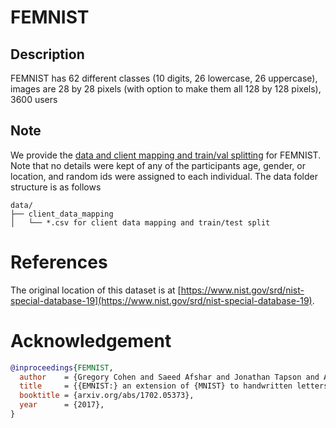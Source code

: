# FEMNIST

## Description

 FEMNIST has 62 different classes (10 digits, 26 lowercase, 26 uppercase), images are 28 by 28 pixels (with option to make them all 128 by 128 pixels), 3600 users

## Note

We provide the [data and client mapping and train/val splitting](https://fedscale.eecs.umich.edu/dataset/femnist.tar.gz) for FEMNIST. Note that no details were kept of any of the participants age, gender, or location, and random ids were assigned to each individual. The data folder structure is as follows
```
data/
├── client_data_mapping
│   └── *.csv for client data mapping and train/test split
```
# References
The original location of this dataset is at
[https://www.nist.gov/srd/nist-special-database-19](https://www.nist.gov/srd/nist-special-database-19).

# Acknowledgement

```bibtex
@inproceedings{FEMNIST,
  author    = {Gregory Cohen and Saeed Afshar and Jonathan Tapson and Andr{\'{e}} van Schaik},
  title     = {{EMNIST:} an extension of {MNIST} to handwritten letters},
  booktitle = {arxiv.org/abs/1702.05373},
  year      = {2017},
}
```